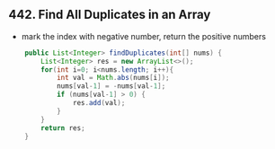 ## 442. Find All Duplicates in an Array

* mark the index with negative number, return the positive numbers

```java
    public List<Integer> findDuplicates(int[] nums) {
        List<Integer> res = new ArrayList<>();
        for(int i=0; i<nums.length; i++){
            int val = Math.abs(nums[i]);
            nums[val-1] = -nums[val-1];
            if (nums[val-1] > 0) {
                res.add(val);
            }
        }
        return res;
    }
```

